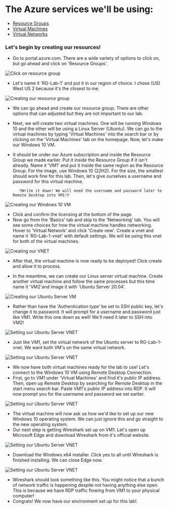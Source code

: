 # The Azure services we'll be using:
- [Resource Groups](https://learn.microsoft.com/en-us/azure/azure-resource-manager/management/manage-resource-groups-portal)
- [Virtual Machines](https://learn.microsoft.com/en-us/azure/virtual-machines/overview)
- [Virtual Networks](https://learn.microsoft.com/en-us/azure/virtual-network/virtual-networks-overview)

### Let's begin by creating our resources!

- Go to portal.azure.com. There are a wide variety of options to click on, but go ahead and click on 'Resource Groups'.

<p>
<img src="https://i.imgur.com/7krsaNf.jpg" alt="Click on resource group"/>
</p>

- Let's name it 'RG-Lab-1' and put it in our region of choice. I chose (US) West US 2 because it's the closest to me.

<p>
<img src="https://i.imgur.com/sKuqDgB.jpg" alt="Creating our resource group"/>
</p>

- We can go ahead and create our resource group. There are other options that can adjusted but they are not important to our lab.
- Next, we will create two virtual machines. One will be running Windows 10 and the other will be using a Linux Server (Ubuntu). We can go to the virtual machines by typing 'Virtual Machines' into the search bar or by clicking on the 'Virtual Machines' tab on the homepage. Now, let's make our Windows 10 VM.
- It should be under our Azure subscription and inside the Resource Group we made earlier. Put it inside the Resource Group if it isn't already. Name it 'VM1' and put it inside the same region as the Resource Group. For the image, use Windows 10 (22H2). For the size, the smallest should work fine for this lab. Then, let's give ourselves a username and password for this virtual machine.
    
         ‼️Write it down! We will need the username and password later to Remote Desktop into VM1!‼️
    
<p>
<img src="https://i.imgur.com/B0zB7nn.png" alt="Creating our Windows 10 VM"/>
</p>

- Click and confirm the licensing at the bottom of the page.
- Now go from the 'Basics' tab and skip to the 'Networking' tab. You will see some choices for how the virtual machine handles networking. Hover to 'Virtual Network' and click 'Create new'. Create a vnet and name it 'RG-Lab-1-vnet' with default settings. We will be using this vnet for both of the virtual machines.

<p>
<img src="https://i.imgur.com/n6hXrV1.png" alt="Creating our VNET"/>
</p>

- After that, the virtual machine is now ready to be deployed! Click create and allow it to process.

- In the meantime, we can create our Linux server virtual machine. Create another virtual machine and follow the same processes but this time name it 'VM2'and image it with 'Ubuntu Server 20.04'.

<p>
<img src="https://i.imgur.com/6CDP1nm.png" alt="Creating our Ubuntu Server VM"/>
</p>

- Rather than have the 'Authentication type' be set to SSH public key, let's change it to password. It will prompt for a username and password just like VM1. Write this one down as well! We'll need it later to SSH into VM2!

<p>
<img src="https://i.imgur.com/hSTqfiW.png" alt="Setting our Ubuntu Server VNET"/>
</p>

- Just like VM1, set the virtual network of the Ubuntu server to RG-Lab-1-vnet. We want both VM's on the same virtual network.
    

<p>
<img src="https://i.imgur.com/16Zmk36.png" alt="Setting our Ubuntu Server VNET"/>
</p>

- We now have both virtual machines ready for the lab to use! Let's connect to the Windows 10 VM using Remote Desktop Connection. 
- First, go to VM1 under 'Virtual Machines' and find it's public IP address. Then, open up Remote Desktop by searching for Remote Desktop in the start menu search bar. Paste VM1's public IP address into RDP. It will now prompt you for the username and password we set earlier.

<p>
<img src="https://i.imgur.com/N8QRGC0.png" alt="Setting our Ubuntu Server VNET"/>
</p>

- The virtual machine will now ask us how we'd like to set up our new Windows 10 operating system. We can just ignore this and go straight to the new operating system. 
- Our next step is getting Wireshark set up on VM1. Let's open up Microsoft Edge and download Wireshark from it's official website.

<p>
<img src="https://i.imgur.com/N8QRGC0.png" alt="Setting our Ubuntu Server VNET"/>
</p>

- Download the Windows x64 installer. Click yes to all until Wireshark is finished installing. We can close Edge now.

<p>
<img src="https://i.imgur.com/ZooJt9R.png" alt="Setting our Ubuntu Server VNET"/>
</p>

- Wireshark should look something like this. You might notice that a bunch of network traffic is happening despite not having anything else open. This is because we have RDP traffic flowing from VM1 to your physical computer!
- Congrats! We now have our environment set up for this lab!.
